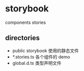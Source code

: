 # storybook

components stories

## directories

- public storybook 使用的静态文件
- \*.stories.ts 各个组件的 demo
- global.d.ts 类型声明文件
